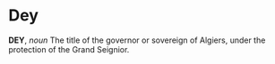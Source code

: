# Dey

**DEY**, _noun_ The title of the governor or sovereign of Algiers, under the protection of the Grand Seignior.
